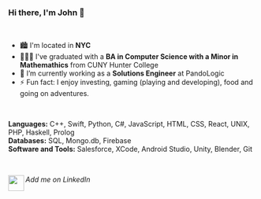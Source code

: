 ### Hi there, I'm John 👋

<br />

- 🏙 I'm located in **NYC**
- 👨🏼‍🎓 I've graduated with a **BA in Computer Science with a Minor in Mathemathics** from CUNY Hunter College 
- 🔭 I’m currently working as a **Solutions Engineer** at PandoLogic
- ⚡ Fun fact: I enjoy investing, gaming (playing and developing), food and going on adventures. 

<br />

**Languages:** C++, Swift, Python, C#, JavaScript, HTML, CSS, React, UNIX, PHP, Haskell, Prolog <br />
**Databases:** SQL, Mongo.db, Firebase <br />
**Software and Tools:** Salesforce, XCode, Android Studio, Unity, Blender, Git <br />

<br />

_Add me on LinkedIn_ [<img align="left" height="32" width="32" src="https://img.icons8.com/doodle/48/000000/linkedin--v2.png" />](https://www.linkedin.com/in/john-solano/)


<!--
**john-solano/john-solano** is a ✨ _special_ ✨ repository because its `README.md` (this file) appears on your GitHub profile.

Here are some ideas to get you started:

- 🔭 I’m currently working on ...
- 🌱 I’m currently learning ...
- 👯 I’m looking to collaborate on ...
- 🤔 I’m looking for help with ...
- 💬 Ask me about ...
- 📫 How to reach me: ...
- 😄 Pronouns: ...
- ⚡ Fun fact: ...
-->
